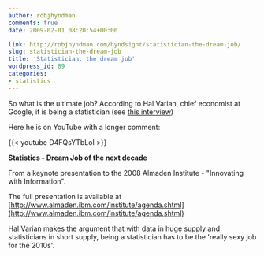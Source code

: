 ```yaml
---
author: robjhyndman
comments: true
date: 2009-02-01 08:20:54+00:00

link: http://robjhyndman.com/hyndsight/statistician-the-dream-job/
slug: statistician-the-dream-job
title: 'Statistician: the dream job'
wordpress_id: 89
categories:
- statistics
---
```


So what is the ultimate job? According to Hal Varian, chief economist at Google, it is being a statistician (see [this interview](http://freakonomics.blogs.nytimes.com/2008/02/25/hal-varian-answers-your-questions/#more-2345))

Here he is on YouTube with a longer comment:

{{< youtube D4FQsYTbLoI >}}

**Statistics - Dream Job of the next decade**



From a keynote presentation to the 2008 Almaden Institute -  "Innovating with Information".

The full presentation is available at [http://www.almaden.ibm.com/institute/agenda.shtml](http://www.almaden.ibm.com/institute/agenda.shtml)

Hal Varian makes the argument that with data in huge supply and statisticians in short supply, being a statistician has to be the 'really sexy job for the 2010s'.
